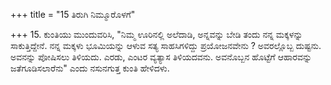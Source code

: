 +++
title = "15 ತಿರುಗಿ ನಿಮ್ಮೂರೊಳಗೆ"

+++
15. ಕುಂತಿಯು ಮುಂದುವರಿಸಿ, "ನಿಮ್ಮ ಊರಿನಲ್ಲಿ ಅಲೆದಾಡಿ, ಅನ್ನವನ್ನು ಬೇಡಿ ತಂದು ನನ್ನ ಮಕ್ಕಳನ್ನು ಸಾಕುತ್ತಿದ್ದೇನೆ. ನನ್ನ ಮಕ್ಕಳು ಭೂಮಿಯನ್ನು ಆಳುವ ಸತ್ಯ ಸಾಹಸಿಗಳಿದ್ದು ಪ್ರಯೋಜನವೇನು ? ಅವರಲ್ಲೊಬ್ಬ ದುಷ್ಟನು. ಅವನನ್ನು ಪೋಷಿಸಲು ತಿಳಿಯದು. ಎರಡು, ಎಂಟರ ವ್ಯತ್ಯಾಸ ತಿಳಿಯದವನು. ಅವನೊಬ್ಬನ ಹೊಟ್ಟೆಗೆ ಆಹಾರವನ್ನು ಜತೆಗೂಡಿಸಲಾರೆನು" ಎಂದು ನಸುನಗುತ್ತ ಕುಂತಿ ಹೇಳಿದಳು.